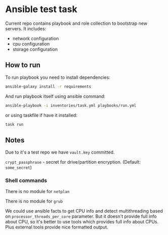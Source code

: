 # Ansible test task

Current repo contains playbook and role collection to bootstrap new servers. It includes:

- network configuration
- cpu configuration
- storage configuration

## How to run

To run playbook you need to install dependencies:

```bash
ansible-galaxy install -r requirements
```

And run playbook itself using ansible command:

```bash
ansible-playbook -i inventories/task.yml playbooks/run.yml
```

or using taskfile if have it installed:

```bash
task run
```

## Notes

Due to it's a test repo we have `vault.key` committed.

`crypt_passphrase` - secret for drive/partition encryption. (Default: `some_secret`)

### Shell commands

There is no module for `netplan`

There is no module for `grub`

We could use ansible facts to get CPU info and detect multithreading based on `processor_threads_per_core` parameter. 
But it doesn't provide full info about CPU, so it's better to use tools which provides full info about CPUs. Plus external tools provide nice formatted output.
